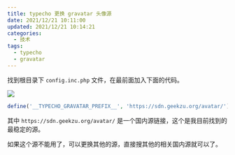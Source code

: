 ```yaml
---
title: typecho 更换 gravatar 头像源
date: 2021/12/21 10:11:00
updated: 2021/12/21 10:14:21
categories: 
  - 技术
tags: 
  - typecho
  - gravatar
---
```



找到根目录下 `config.inc.php` 文件，在最前面加入下面的代码。

<!-- more -->

![](https://cdn.jsdelivr.net/gh/Nov8nana/pic-cdn@c549d6cfb8b83d2410899cf619a663d8cebbffe1/2022/01/05/3e5e307b9fb3ba048fdc9f7b5351d7b9.png)

```php
define('__TYPECHO_GRAVATAR_PREFIX__', 'https://sdn.geekzu.org/avatar/');
```

其中 `https://sdn.geekzu.org/avatar/` 是一个国内源链接，这个是我目前找到的最稳定的源。

如果这个源不能用了，可以更换其他的源，直接搜其他的相关国内源就可以了。